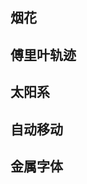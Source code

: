 ## 烟花
<preview path="../demo/canvas/part1/fireWork.vue"></preview>

## 傅里叶轨迹
<preview path="../demo/canvas/part1/fourierMove.vue"></preview>

## 太阳系
<preview path="../demo/canvas/part1/solarSystem.vue"></preview>

## 自动移动
<preview path="../demo/canvas/part1/autoMove1.vue"></preview>

## 金属字体
<preview path="../demo/canvas/part1/heavyMetal.vue"></preview>